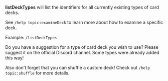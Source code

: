 **listDeckTypes** will list the identifiers for all currently existing types of card decks.

See `/help topic:examineDeck` to learn more about how to examine a specific deck.

Example:
`/listDeckTypes`

Do you have a suggestion for a type of card deck you wish to use? Please suggest it on the official Discord channel. Some types were already added this way!

Also don't forget that you can shuffle a custom deck! Check out `/help topic:shuffle` for more details.